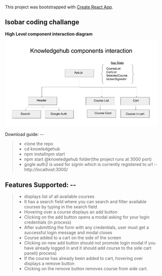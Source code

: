 This project was bootstrapped with [Create React App](https://github.com/facebook/create-react-app).


<b> Isobar coding challange </b>
-------------

<b>High Level component interaction diagram </b>


![Interaction flow](https://github.com/niccs/knowledgehub/blob/master/design-approach/react_component_diagram.jpg)


Download guide: -- 

> - clone the repo
> -  cd knowledgehub
> - npm installnpm start
> - npm start @knowledgehub folder(the project runs at 3000 port)
> - gogle auth2 is used for signin which is currently registered to url :- http://localhost:3000/


Features Supported: --
-------------

> - displays list of all available courses
> - It has a search field where you can search and filter available courses by typing in the search field
> - Hovering over a course displays an add button
> - Clicking on the add button opens a modal asking for your login credentials (in process)
> - After submitting the form with any credentials, user must get a successful login message and modal  closes
> - Course added to a cart on the side of the screen
> - Clicking on new add button should not promote login modal if you have already logged in and it should add course to the side cart panel(i process)
> - If the course has already been added to cart, hovering over displays a remove button
> - Clicking on the remove button removes course from side cart.


